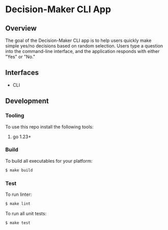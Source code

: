 
# Decision-Maker CLI App

## Overview

The goal of the Decision-Maker CLI app is to help users quickly make simple yes/no decisions based on random selection. Users type a question into the command-line interface, and the application responds with either "Yes" or "No."

## Interfaces

- CLI

## Development

### Tooling

To use this repo install the following tools:

1. go 1.23+

### Build

To build all executables for your platform:
```bash
$ make build
```

### Test

To run linter:
```bash
$ make lint
```

To run all unit tests:
```bash
$ make test
```